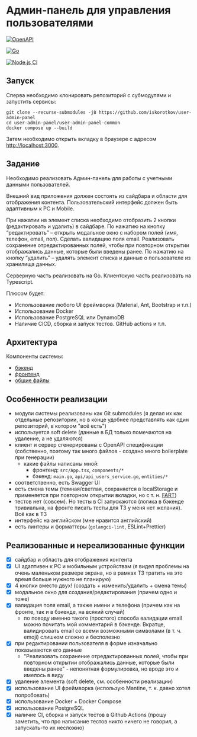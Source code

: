 # Админ-панель для управления пользователями

[![OpenAPI](https://github.com/iskorotkov/user-admin-panel-common/actions/workflows/openapi.yml/badge.svg)](https://github.com/iskorotkov/user-admin-panel-common/actions/workflows/openapi.yml)

[![Go](https://github.com/iskorotkov/user-admin-panel-backend/actions/workflows/go.yml/badge.svg)](https://github.com/iskorotkov/user-admin-panel-backend/actions/workflows/go.yml)

[![Node.js CI](https://github.com/iskorotkov/user-admin-panel-frontend/actions/workflows/node.js.yml/badge.svg)](https://github.com/iskorotkov/user-admin-panel-frontend/actions/workflows/node.js.yml)

## Запуск

Сперва необходимо клонировать репозиторий с субмодулями и запустить сервисы:

```shell
git clone --recurse-submodules -j8 https://github.com/iskorotkov/user-admin-panel
cd user-admin-panel/user-admin-panel-common
docker compose up --build
```

Затем необходимо открыть вкладку в браузере с адресом [http://localhost:3000](http://localhost:3000).

## Задание

Необходимо реализовать Админ-панель для работы с учетными данными пользователей.

Внешний вид приложения должен состоять из сайдбара и области для отображения контента.
Пользовательский интерфейс должен быть адаптивным к PC и Mobile.

При нажатии на элемент списка необходимо отобразить 2 кнопки (редактировать и удалить) в сайдбаре.
По нажатию на кнопку “редактировать” – открыть модальное окно с набором полей (имя, телефон, email, пол).
Сделать валидацию поля email.
Реализовать сохранение отредактированных полей, чтобы при повторном открытии отображались данные, которые были введены ранее.
По нажатию на кнопку “удалить” – удалять элемент списка и данные о пользователе из хранилища данных.

Серверную часть реализовать на Go.
Клиентскую часть реализовать на Typescript.

Плюсом будет:

- Использование любого UI фреймворка (Material, Ant, Bootstrap и т.п.)
- Использование Docker
- Использование PostgreSQL или DynamoDB
- Наличие CICD, сборка и запуск тестов. GitHub actions и т.п.

## Архитектура

Компоненты системы:

- [бэкенд](https://github.com/iskorotkov/user-admin-panel-backend)
- [фронтенд](https://github.com/iskorotkov/user-admin-panel-frontend)
- [общие файлы](https://github.com/iskorotkov/user-admin-panel-common)

## Особенности реализации

- модули системы реализованы как Git submodules (я делал их как отдельные репозитории, но в конце удобнее представлять как один репозиторий, в котором "всё есть")
- используется soft delete (данные в БД только помечаются на удаление, а не удаляются)
- клиент и сервер сгенерированы с OpenAPI спецификации (собственно, поэтому так много файлов - создано много boilerplate при генерации)
  - какие файлы написаны мной:
    - фронтенд: `src/App.tsx`, `components/*`
    - бэкенд: `main.go`, `api/api_users_service.go`, `entities/*`
- соответственно, есть Swagger UI
- есть смена темы (темная/светлая, сохраняется в localStorage и применяется при повторном открытии вкладки, но с т. н. [FART](https://css-tricks.com/flash-of-inaccurate-color-theme-fart/))
- тестов нет (совсем). Но тесты в CI запускаются (логика в бэкенде тривиальна, на фронте писать тесты для ТЗ у меня нет желания). Всё как в ТЗ
- интерфейс на английском (мне нравится английский)
- есть линтеры и форматтеры (`golangci-lint`, ESLint+Prettier)

## Реализованные и нереализованные функции

- [x] сайдбар и область для отображения контента
- [x] UI адаптивен к PC и мобильным устройствам (я видел проблемы на очень маленьком размере экрана, но в рамках ТЗ тратить на это время больше нужного не планирую)
- [x] 4 кнопки вместо двух! (создать + изменить/удалить + смена темы)
- [x] модальное окно для создания/редактирования (причем одно и тоже)
- [x] валидация поля email, а также имени и телефона (причем как на фронте, так и в бэкенде, на всякий случай)
  - по поводу именно такого (простого) способа валидации email можно почитать мой комментарий в бэкенде. Вкратце, валидировать email со всеми возможными символами (в т. ч. emoji) слишком сложно и бесполезно
- [x] при редактировании пользователя в форме изначально показываются его данные
  - "Реализовать сохранение отредактированных полей, чтобы при повторном открытии отображались данные, которые были введены ранее" - непонятная формулировка, но вроде это и имелось в виду
- [x] удаление элемента (soft delete, см. особенности реализации)
- [x] использование UI фреймворка (использую Mantine, т. к. давно хотел попробовать)
- [x] использование Docker + Docker Compose
- [x] использование PostgreSQL
- [x] наличие CI, сборка и запуск тестов в Github Actions (прошу заметить, что про написание тестов никто ничего не говорил, а запускать-то их несложно)
